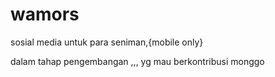 # wamors
sosial media untuk para seniman,{mobile only}

dalam tahap pengembangan ,,, yg mau berkontribusi monggo
